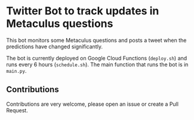# Twitter Bot to track updates in Metaculus questions

This bot monitors some Metaculus questions and posts a tweet when the predictions have changed significantly. 

The bot is currently deployed on Google Cloud Functions (`deploy.sh`) and runs every 6 hours (`schedule.sh`). The main function that runs the bot is in `main.py`. 

## Contributions

Contributions are very welcome, please open an issue or create a Pull Request. 